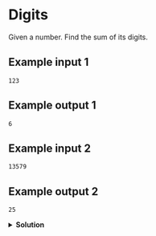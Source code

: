 # Digits

Given a number. Find the sum of its digits.

## Example input 1

```text
123
```

## Example output 1

```text
6
```

## Example input 2

```text
13579
```

## Example output 2

```text
25
```


<details>
<summary style="font-weight:bold">Solution</summary>
<br>

``` python
# Read an integer:
a = int(input())

total = 0
while a > 0:
    rem = a % 10
    total += rem
    a= a // 10

print(total)
```

</details>